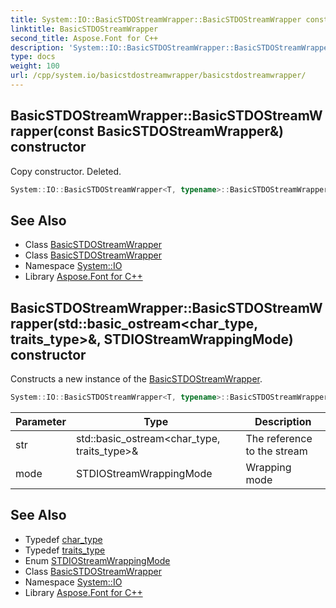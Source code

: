 ```yaml
---
title: System::IO::BasicSTDOStreamWrapper::BasicSTDOStreamWrapper constructor
linktitle: BasicSTDOStreamWrapper
second_title: Aspose.Font for C++
description: 'System::IO::BasicSTDOStreamWrapper::BasicSTDOStreamWrapper constructor. Copy constructor. Deleted in C++.'
type: docs
weight: 100
url: /cpp/system.io/basicstdostreamwrapper/basicstdostreamwrapper/
---
```

## BasicSTDOStreamWrapper::BasicSTDOStreamWrapper(const BasicSTDOStreamWrapper\&) constructor


Copy constructor. Deleted.

```cpp
System::IO::BasicSTDOStreamWrapper<T, typename>::BasicSTDOStreamWrapper(const BasicSTDOStreamWrapper &)=delete
```

## See Also

* Class [BasicSTDOStreamWrapper](../)
* Class [BasicSTDOStreamWrapper](../)
* Namespace [System::IO](../../)
* Library [Aspose.Font for C++](../../../)
## BasicSTDOStreamWrapper::BasicSTDOStreamWrapper(std::basic_ostream\<char_type, traits_type\>\&, STDIOStreamWrappingMode) constructor


Constructs a new instance of the [BasicSTDOStreamWrapper](../).

```cpp
System::IO::BasicSTDOStreamWrapper<T, typename>::BasicSTDOStreamWrapper(std::basic_ostream<char_type, traits_type> &str, STDIOStreamWrappingMode mode=STDIOStreamWrappingMode::Binary)
```


| Parameter | Type | Description |
| --- | --- | --- |
| str | std::basic_ostream\<char_type, traits_type\>\& | The reference to the stream |
| mode | STDIOStreamWrappingMode | Wrapping mode |

## See Also

* Typedef [char_type](../char_type/)
* Typedef [traits_type](../traits_type/)
* Enum [STDIOStreamWrappingMode](../../stdiostreamwrappingmode/)
* Class [BasicSTDOStreamWrapper](../)
* Namespace [System::IO](../../)
* Library [Aspose.Font for C++](../../../)
